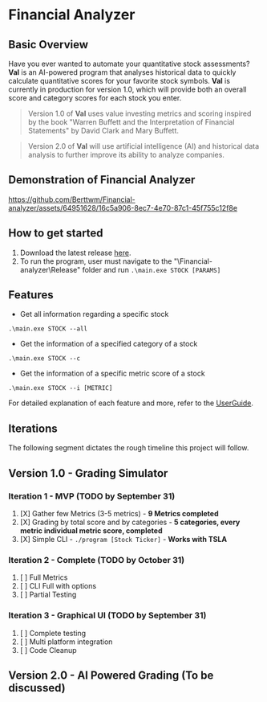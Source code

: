 # Financial Analyzer 

## Basic Overview
Have you ever wanted to automate your quantitative stock assessments? **Val** is an AI-powered program that analyses historical data to 
quickly calculate quantitative scores for your favorite stock symbols. **Val** is currently in production for version 1.0, which will provide both an overall score 
and category scores for each stock you enter.

> Version 1.0 of **Val** uses value investing metrics and scoring inspired by the book "Warren Buffett and the Interpretation of Financial Statements" by 
David Clark and Mary Buffett. 

> Version 2.0 of **Val** will use artificial intelligence (AI) and historical data analysis to further improve its ability to analyze companies. 

## Demonstration of Financial Analyzer 
https://github.com/Berttwm/Financial-analyzer/assets/64951628/16c5a906-8ec7-4e70-87c1-45f755c12f8e



## How to get started
1. Download the latest release [here](https://github.com/Berttwm/Financial-analyzer/releases).
2. To run the program, user must navigate to the "\Financial-analyzer\Release" folder and 
run ```.\main.exe STOCK [PARAMS]```

## Features
- Get all information regarding a specific stock

```
.\main.exe STOCK --all
```

- Get the information of a specified category of a stock
```
.\main.exe STOCK --c
```

- Get the information of a specific metric score of a stock
```
.\main.exe STOCK --i [METRIC]
```

For detailed explanation of each feature and more, refer to the [UserGuide](https://github.com/Berttwm/Financial-analyzer/blob/main/USERGUIDE.md).

## Iterations
The following segment dictates the rough timeline this project will follow. 

## Version 1.0 - Grading Simulator 
### Iteration 1 - MVP (TODO by September 31)
1. [X] Gather few Metrics (3-5 metrics) - **9 Metrics completed**
2. [X] Grading by total score and by categories - **5 categories, every metric individual metric score, completed**
3. [X] Simple CLI - `./program [Stock Ticker]` - **Works with TSLA**

### Iteration 2 - Complete (TODO by October 31)
1. [ ] Full Metrics
2. [ ] CLI Full with options
3. [ ] Partial Testing

### Iteration 3 - Graphical UI (TODO by September 31)
1. [ ] Complete testing
2. [ ] Multi platform integration
3. [ ] Code Cleanup

## Version 2.0 - AI Powered Grading (To be discussed)
